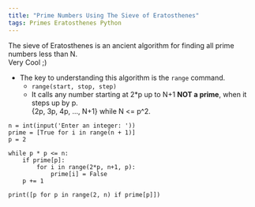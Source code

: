 ```yaml
---
title: "Prime Numbers Using The Sieve of Eratosthenes"
tags: Primes Eratosthenes Python
---
```



The sieve of Eratosthenes is an ancient algorithm for finding all prime numbers less than N.   
Very Cool ;)

- The key to understanding this algorithm is the `range` command.  
   - `range(start, stop, step)`
   - It calls any number starting at 2*p up to N+1 **NOT a prime**, when it steps up by p.  
   {2p, 3p, 4p, ..., N+1} while N <= p^2.
   
```
n = int(input('Enter an integer: '))
prime = [True for i in range(n + 1)]
p = 2

while p * p <= n:
    if prime[p]:
        for i in range(2*p, n+1, p):
            prime[i] = False
    p += 1

print([p for p in range(2, n) if prime[p]])
```
